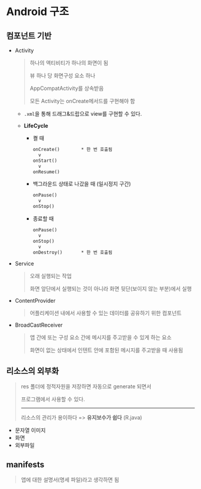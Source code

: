 # Android 구조

## 컴포넌트 기반

* Activity

  > 하나의 액티비티가 하나의 화면이 됨
  >
  > 뷰 하나 당 화면구성 요소 하나
  >
  > AppCompatActivity를 상속받음 
  >
  > 모든 Activity는 onCreate메서드를 구현해야 함

  * `.xml`을 통해 드래그&드랍으로 view를 구현할 수 있다.

  * **LifeCycle**

    * 켤 때

      ```markdown
      onCreate()		* 한 번 호출됨
      	v
      onStart()
      	v
      onResume()
      ```

    * 백그라운드 상태로 나갔을 때 (일시정지 구간)

      ```markdown
      onPause()	 
      	v
      onStop()
      ```

    * 종료할 때

      ```markdown
      onPause()	 
      	v
      onStop()
      	v
      onDestroy()		* 한 번 호출됨
      ```

* Service

  > 오래 실행되는 작업
  >
  > 화면 앞단에서 실행되는 것이 아니라 화면 뒷단(보이지 않는 부분)에서 실행

* ContentProvider

  > 어플리케이션 내에서 사용할 수 있는 데이터를 공유하기 위한 컴포넌트 

* BroadCastReceiver

  > 앱 간에 또는 구성 요소 간에 메시지를 주고받을 수 있게 하는 요소
  >
  > 화면이 없는 상태에서 인텐트 안에 포함된 메시지를 주고받을 때 사용됨

## 리소스의 외부화

> res 폴더에 정적자원을 저장하면 자동으로 generate 되면서
>
> 프로그램에서 사용할 수 있다.
>
> ---
>
> 리소스의 관리가 용이하다 => **유지보수가 쉽다** (R.java)

* 문자열 이미지
* 화면
* 외부파일

## manifests

> 앱에 대한 설명서(명세 파일)라고 생각하면 됨 